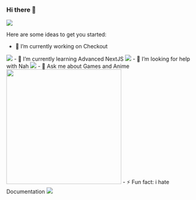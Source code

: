 ### Hi there 👋


![](https://komarev.com/ghpvc/?username=bahag-aldimashkiL&style=flat-square&color=blueviolet)

Here are some ideas to get you started:

- 🔭 I’m currently working on Checkout
<img src="https://media.giphy.com/media/NMVpfQVGDZlOW7EQiX/giphy.gif" />
- 🌱 I’m currently learning Advanced NextJS
<img src="https://media.giphy.com/media/xT9IgzoKnwFNmISR8I/giphy.gif" />
- 🤔 I’m looking for help with Nah
<img src="https://media.giphy.com/media/3Hywrgqw2B9mg/giphy.gif" />
- 💬 Ask me about Games and Anime 
<img src="https://media.giphy.com/media/MMnDgPw0yB6ms/giphy.gif" width="300" height="300" />
- ⚡ Fun fact: i hate Documentation
<img src="https://media.giphy.com/media/xT4uQwLt2AyurOGWFW/giphy.gif" />


